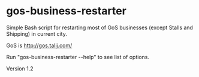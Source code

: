 gos-business-restarter
======================

Simple Bash script for restarting most of GoS businesses (except Stalls and Shipping) in current city.

GoS is http://gos.talij.com/

Run "gos-business-restarter --help" to see list of options.

Version 1.2
